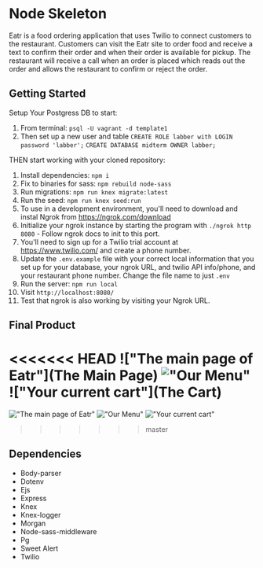 # Node Skeleton

Eatr is a food ordering application that uses Twilio to connect customers to the restaurant. Customers can visit the Eatr site to order food and receive a text to confirm their order and when their order is available for pickup. The restaurant will receive a call when an order is placed which reads out the order and allows the restaurant to confirm or reject the order.

## Getting Started

Setup Your Postgress DB to start:

1. From terminal: `psql -U vagrant -d template1`
2. Then set up a new user and table 
`CREATE ROLE labber with LOGIN password 'labber';`
`CREATE DATABASE midterm OWNER labber;`

THEN start working with your cloned repository:

1. Install dependencies: `npm i`
2. Fix to binaries for sass: `npm rebuild node-sass`
3. Run migrations: `npm run knex migrate:latest`
4. Run the seed: `npm run knex seed:run`
5. To use in a development environment, you'll need to download and instal Ngrok from https://ngrok.com/download
6. Initialize your ngrok instance by starting the program with `./ngrok http 8080` - Follow ngrok docs to init to this port.
7. You'll need to sign up for a Twilio trial account at https://www.twilio.com/ and create a phone number.
8. Update the `.env.example` file with your correct local information that you set up for your database, your ngrok URL, and twilio API info/phone, and your restaurant phone number. Change the file name to just `.env`
9. Run the server: `npm run local`
10. Visit `http://localhost:8080/`
11. Test that ngrok is also working by visiting your Ngrok URL.

## Final Product
<<<<<<< HEAD
!["The main page of Eatr"](The Main Page)
!["Our Menu"](Men)
!["Your current cart"](The Cart)
=======
!["The main page of Eatr"](https://github.com/dennyhollick/midterm-food-delivery/blob/master/docs/Screen%20Shot%202017-07-24%20at%2010.49.02%20AM.png?raw=true)
!["Our Menu"](https://github.com/dennyhollick/midterm-food-delivery/blob/master/docs/Screen%20Shot%202017-07-24%20at%2010.49.21%20AM.png?raw=true)
!["Your current cart"](https://github.com/dennyhollick/midterm-food-delivery/blob/master/docs/Screen%20Shot%202017-07-24%20at%2010.49.45%20AM.png?raw=true)
>>>>>>> master

## Dependencies

- Body-parser
- Dotenv
- Ejs
- Express
- Knex
- Knex-logger
- Morgan
- Node-sass-middleware
- Pg
- Sweet Alert
- Twilio